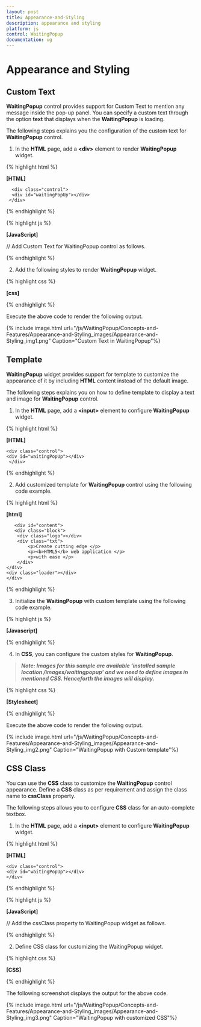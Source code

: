 ```yaml
---
layout: post
title: Appearance-and-Styling
description: appearance and styling 
platform: js
control: WaitingPopup
documentation: ug
---
```


# Appearance and Styling 

## Custom Text

**WaitingPopup** control provides support for Custom Text to mention any message inside the pop-up panel.  You can specify a custom text through the option **text** that displays when the **WaitingPopup** is loading.

The following steps explains you the configuration of the custom text for **WaitingPopup** control.

1. In the **HTML** page, add a **&lt;div&gt;** element to render **WaitingPopup** widget.

{% highlight html %}

**[HTML]**

      <div class="control">               
      <div id="waitingPopUp"></div>            
     </div>  

{% endhighlight %}

{% highlight js %}

**[JavaScript]**

// Add Custom Text for WaitingPopup control as follows.
     <script type="text/javascript">
      $(function () {
        // declaration
        $("#waitingPopUp").ejWaitingPopup({
            showOnInit: true,
            text: "Loading... Please wait..."
        });
    });
    </script>

{% endhighlight %}

2. Add the following styles to render **WaitingPopup** widget.

{% highlight css %}

**[css]**

<style type="text/css" class="cssStyles">
    #waitingPopUp {
        height: 320px;
        width: 600px;
    }
</style>


{% endhighlight %}



Execute the above code to render the following output.



{% include image.html url="/js/WaitingPopup/Concepts-and-Features/Appearance-and-Styling_images/Appearance-and-Styling_img1.png" Caption="Custom Text in WaitingPopup"%}

## Template

**WaitingPopup** widget provides support for template to customize the appearance of it by including **HTML** content instead of the default image.

The following steps explains you on how to define template to display a text and image for **WaitingPopup** control.

1. In the **HTML** page, add a **&lt;input&gt;** element to configure **WaitingPopup** widget.



{% highlight html %}

**[HTML]**

    <div class="control">               
    <div id="waitingPopUp"></div>            
     </div>  


{% endhighlight %}



2. Add customized template for **WaitingPopup** control using the following code example.



{% highlight html %}

**[html]**

       <div id="content">
       <div class="block">
        <div class="logo"></div>
        <div class="txt">
            <p>Create cutting edge </p>
            <p><b>HTML5</b> web application </p>
            <p>with ease </p>
        </div>
    </div>
    <div class="loader"></div>
    </div>

{% endhighlight %}



3. Initialize the **WaitingPopup** with custom template using the following code example.



{% highlight js %}

**[Javascript]**
     <script type="text/javascript">
       $(function () {
        // declaration
        $("#waitingPopUp").ejWaitingPopup({
            showOnInit: true, 
            template: $("#content")
        });
    });
     </script>


{% endhighlight %}



4. In **CSS**, you can configure the custom styles for **WaitingPopup**.


> _**Note: Images for this sample are available ‘installed sample location /images/waitingpopup’ and we need to define images in mentioned CSS. Henceforth the images will display.**_





{% highlight css %}

**[Stylesheet]**
<style type="text/css" class="cssStyles">
    #waitingPopUp {
        height: 320px;
        width: 600px;
        margin: 0 auto;
    }
    .block {
        height: 76px;
    }
    .logo {
        background-image: url("../images/waitingpopup/js_logo.png");
        float: left;
        height: 100%;
        width: 77px;
        margin-right: 15px;
    }
    .txt {
        float: left;
        font-size: 17px;
        height: 100%;
        text-align: left;
    }
    .txt p {
        margin: 0;
    }
    .loader {
        background: url("../images/waitingpopup/load_light.gif") no-repeat scroll -5px 18px transparent;
        height: 40px;
        width: 100%;
    }
    #content {
        cursor: default;
        height: 112px;
        width: 275px;
    }
</style>


{% endhighlight %}



Execute the above code to render the following output.


{% include image.html url="/js/WaitingPopup/Concepts-and-Features/Appearance-and-Styling_images/Appearance-and-Styling_img2.png" Caption="WaitingPopup with Custom template"%}

## CSS Class

You can use the **CSS** class to customize the **WaitingPopup** control appearance. Define a **CSS** class as per requirement and assign the class name to **cssClass** property.

The following steps allows you to configure **CSS** class for an auto-complete textbox.

1. In the **HTML** page, add a **&lt;input&gt;** element to configure **WaitingPopup** widget.



{% highlight html %}

**[HTML]**

    <div class="control">               
    <div id="waitingPopUp"></div>            
    </div>  

{% endhighlight %}

{% highlight js %}

**[JavaScript]**

// Add the cssClass property to WaitingPopup widget as follows.
     <script type="text/javascript">
      $(function () {
        // declaration
        $("#waitingPopUp").ejWaitingPopup({
            showOnInit: true,
**cssClass: "customStyle",**
            text: "Loading.. Please wait..."
        });
    });
    </script>


{% endhighlight %}



2. Define CSS class for customizing the WaitingPopup widget.



{% highlight css %}


**[CSS]**
<style type="text/css" class="cssStyles">
    /*Customize the panel property*/
    #waitingPopUp {
        height: 320px;
        width: 600px;
        margin: 0 auto;
    }
    /* Customize the WaitingPopup */
    .**customStyle**{
        background-color:darkred;
        font-style:italic;
        font-weight:bolder;
        opacity:0.5;
    }
</style>


{% endhighlight %}



The following screenshot displays the output for the above code.



{% include image.html url="/js/WaitingPopup/Concepts-and-Features/Appearance-and-Styling_images/Appearance-and-Styling_img3.png" Caption="WaitingPopup with customized CSS"%}



